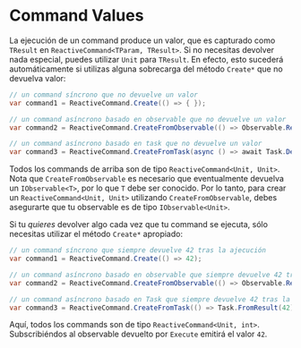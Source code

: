 # Command Values

La ejecución de un command produce un valor, que es capturado como `TResult` en `ReactiveCommand<TParam, TResult>`. Si no necesitas devolver nada especial, puedes utilizar `Unit` para `TResult`. En efecto, esto sucederá automáticamente si utilizas alguna sobrecarga del método `Create*` que no devuelva valor:

```cs
// un command síncrono que no devuelve un valor
var command1 = ReactiveCommand.Create(() => { });

// un command asíncrono basado en observable que no devuelve un valor 
var command2 = ReactiveCommand.CreateFromObservable(() => Observable.Return(Unit.Default));

// un command asíncrono basado en task que no devuelve un valor
var command3 = ReactiveCommand.CreateFromTask(async () => await Task.Delay(TimeSpan.FromSeconds(2)));
```

Todos los commands de arriba son de tipo `ReactiveCommand<Unit, Unit>`. Nota que `CreateFromObservable` es necesario que eventualmente devuelva un `IObservable<T>`, por lo que `T` debe ser conocido. Por lo tanto, para crear un `ReactiveCommand<Unit, Unit>` utilizando `CreateFromObservable`, debes asegurarte que tu observable es de tipo `IObservable<Unit>`.

Si tu _quieres_ devolver algo cada vez que tu command se ejecuta, sólo necesitas utilizar el método `Create*` apropiado:

```cs
// un command síncrono que siempre devuelve 42 tras la ajecución
var command1 = ReactiveCommand.Create(() => 42);

// un command asíncrono basado en observable que siempre devuelve 42 tras la ajecución
var command2 = ReactiveCommand.CreateFromObservable(() => Observable.Return(42));

// un command asíncrono basado en Task que siempre devuelve 42 tras la ajecución
var command3 = ReactiveCommand.CreateFromTask(() => Task.FromResult(42));
```

Aquí, todos los commands son de tipo `ReactiveCommand<Unit, int>`. Subscribiéndos al observable devuelto por `Execute` emitirá el valor `42`.
